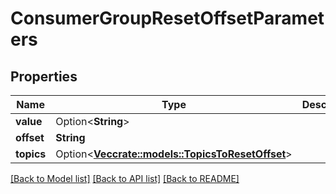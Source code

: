 # ConsumerGroupResetOffsetParameters

## Properties

Name | Type | Description | Notes
------------ | ------------- | ------------- | -------------
**value** | Option<**String**> |  | [optional]
**offset** | **String** |  | 
**topics** | Option<[**Vec<crate::models::TopicsToResetOffset>**](TopicsToResetOffset.md)> |  | [optional]

[[Back to Model list]](../README.md#documentation-for-models) [[Back to API list]](../README.md#documentation-for-api-endpoints) [[Back to README]](../README.md)


